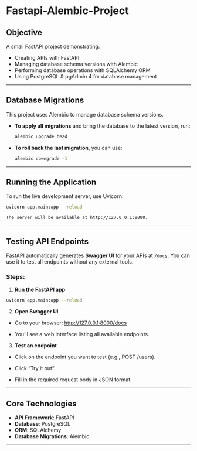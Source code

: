 # Fastapi-Alembic-Project

## Objective
A small FastAPI project demonstrating:

- Creating APIs with FastAPI
- Managing database schema versions with Alembic
- Performing database operations with SQLAlchemy ORM
- Using PostgreSQL & pgAdmin 4 for database management

---

## Database Migrations

This project uses Alembic to manage database schema versions.

-   **To apply all migrations** and bring the database to the latest version, run:
    ```bash
    alembic upgrade head
    ```

-   **To roll back the last migration**, you can use:
    ```bash
    alembic downgrade -1
    ```

---

## Running the Application

To run the live development server, use Uvicorn:

```bash
uvicorn app.main:app --reload

The server will be available at http://127.0.0.1:8000.

```
---
## Testing API Endpoints

FastAPI automatically generates **Swagger UI** for your APIs at `/docs`. You can use it to test all endpoints without any external tools.

### Steps:

1. **Run the FastAPI app**
```bash
uvicorn app.main:app --reload
```
2. **Open Swagger UI**

- Go to your browser: http://127.0.0.1:8000/docs

- You’ll see a web interface listing all available endpoints.

3. **Test an endpoint**

- Click on the endpoint you want to test (e.g., POST /users).

- Click “Try it out”.

- Fill in the required request body in JSON format.
---

## Core Technologies

- **API Framework**: FastAPI
- **Database**: PostgreSQL
- **ORM**: SQLAlchemy
- **Database Migrations**: Alembic

---
